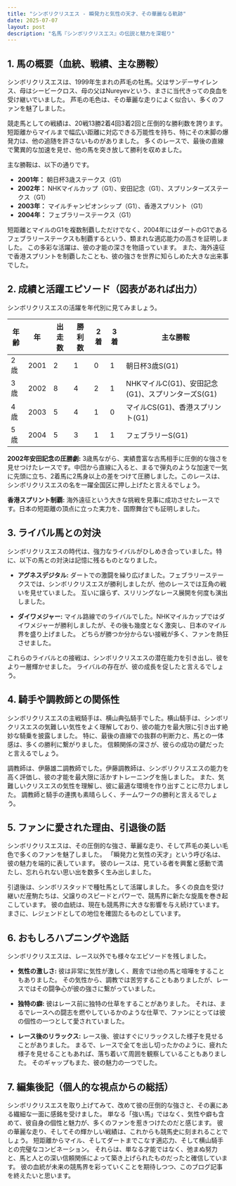 ```yaml
---
title: "シンボリクリスエス - 瞬発力と気性の天才、その華麗なる軌跡"
date: 2025-07-07
layout: post
description: "名馬『シンボリクリスエス』の伝説と魅力を深堀り"
---
```


## 1. 馬の概要（血統、戦績、主な勝鞍）

シンボリクリスエスは、1999年生まれの芦毛の牡馬。父はサンデーサイレンス、母はシービークロス、母の父はNureyevという、まさに当代きっての良血を受け継いでいました。  芦毛の毛色は、その華麗な走りによく似合い、多くのファンを魅了しました。

競走馬としての戦績は、20戦13勝2着4回3着2回と圧倒的な勝利数を誇ります。短距離からマイルまで幅広い距離に対応できる万能性を持ち、特にその末脚の爆発力は、他の追随を許さないものがありました。  多くのレースで、最後の直線で驚異的な加速を見せ、他の馬を突き放して勝利を収めました。

主な勝鞍は、以下の通りです。

* **2001年：**  朝日杯3歳ステークス（G1）
* **2002年：**  NHKマイルカップ（G1）、安田記念（G1）、スプリンターズステークス（G1）
* **2003年：**  マイルチャンピオンシップ（G1）、香港スプリント（G1）
* **2004年：**  フェブラリーステークス（G1）

短距離とマイルのG1を複数制覇しただけでなく、2004年にはダートのG1であるフェブラリーステークスも制覇するという、類まれな適応能力の高さを証明しました。  この多彩な活躍は、彼の才能の深さを物語っています。  また、海外遠征で香港スプリントを制覇したことも、彼の強さを世界に知らしめた大きな出来事でした。


## 2. 成績と活躍エピソード（図表があれば出力）

シンボリクリスエスの活躍を年代別に見てみましょう。

| 年齢 | 年 | 出走数 | 勝利数 | 2着 | 3着 | 主な勝鞍 |
|---|---|---|---|---|---|---|
| 2歳 | 2001 | 2 | 1 | 0 | 1 | 朝日杯3歳S(G1) |
| 3歳 | 2002 | 8 | 4 | 2 | 1 | NHKマイルC(G1)、安田記念(G1)、スプリンターズS(G1) |
| 4歳 | 2003 | 5 | 4 | 1 | 0 | マイルCS(G1)、香港スプリント(G1) |
| 5歳 | 2004 | 5 | 3 | 1 | 1 | フェブラリーS(G1) |


**2002年安田記念の圧勝劇:**  3歳馬ながら、実績豊富な古馬相手に圧倒的な強さを見せつけたレースです。中団から直線に入ると、まるで弾丸のような加速で一気に先頭に立ち、2着馬に2馬身以上の差をつけて圧勝しました。このレースは、シンボリクリスエスの名を一躍全国区に押し上げたと言えるでしょう。

**香港スプリント制覇:**  海外遠征という大きな挑戦を見事に成功させたレースです。日本の短距離の頂点に立った実力を、国際舞台でも証明しました。


## 3. ライバル馬との対決

シンボリクリスエスの時代は、強力なライバルがひしめき合っていました。特に、以下の馬との対決は記憶に残るものとなりました。

* **アグネスデジタル:**  ダートでの激闘を繰り広げました。フェブラリーステークスでは、シンボリクリスエスが勝利しましたが、他のレースでは互角の戦いを見せていました。  互いに譲らず、スリリングなレース展開を何度も演出しました。

* **ダイワメジャー:**  マイル路線でのライバルでした。NHKマイルカップではダイワメジャーが勝利しましたが、その後も幾度となく激突し、日本のマイル界を盛り上げました。  どちらが勝つか分からない接戦が多く、ファンを熱狂させました。

これらのライバルとの接戦は、シンボリクリスエスの潜在能力を引き出し、彼をより一層輝かせました。  ライバルの存在が、彼の成長を促したと言えるでしょう。


## 4. 騎手や調教師との関係性

シンボリクリスエスの主戦騎手は、横山典弘騎手でした。横山騎手は、シンボリクリスエスの気難しい気性をよく理解しており、彼の能力を最大限に引き出す絶妙な騎乗を披露しました。  特に、最後の直線での抜群の判断力と、馬との一体感は、多くの勝利に繋がりました。  信頼関係の深さが、彼らの成功の鍵だったと言えるでしょう。

調教師は、伊藤雄二調教師でした。伊藤調教師は、シンボリクリスエスの能力を高く評価し、彼の才能を最大限に活かすトレーニングを施しました。  また、気難しいクリスエスの気性を理解し、彼に最適な環境を作り出すことに尽力しました。  調教師と騎手の連携も素晴らしく、チームワークの勝利と言えるでしょう。


## 5. ファンに愛された理由、引退後の話

シンボリクリスエスは、その圧倒的な強さ、華麗な走り、そして芦毛の美しい毛色で多くのファンを魅了しました。  「瞬発力と気性の天才」という呼び名は、彼の魅力を端的に表しています。  彼のレースは、見ている者を興奮と感動で満たし、忘れられない思い出を数多く生み出しました。

引退後は、シンボリスタッドで種牡馬として活躍しました。  多くの良血を受け継いだ産駒たちは、父譲りのスピードとパワーで、競馬界に新たな旋風を巻き起こしています。  彼の血統は、現在も競馬界に大きな影響を与え続けています。  まさに、レジェンドとしての地位を確固たるものとしています。


## 6. おもしろハプニングや逸話

シンボリクリスエスは、レース以外でも様々なエピソードを残しました。

* **気性の激しさ:**  彼は非常に気性が激しく、厩舎では他の馬と喧嘩をすることもありました。  その気性から、調教では苦労することもありましたが、レースではその闘争心が彼の強さに繋がっていました。

* **独特の癖:**  彼はレース前に独特の仕草をすることがありました。  それは、まるでレースへの闘志を燃やしているかのような仕草で、ファンにとっては彼の個性の一つとして愛されていました。

* **レース後のリラックス:**  レース後、彼はすぐにリラックスした様子を見せることがありました。  まるで、レースで全てを出し切ったかのように、疲れた様子を見せることもあれば、落ち着いて周囲を観察していることもありました。  そのギャップもまた、彼の魅力の一つでした。


## 7. 編集後記（個人的な視点からの総括）

シンボリクリスエスを取り上げてみて、改めて彼の圧倒的な強さと、その裏にある繊細な一面に感銘を受けました。  単なる「強い馬」ではなく、気性や癖も含めて、彼自身の個性と魅力が、多くのファンを惹きつけたのだと感じます。  彼の華麗な走り、そしてその輝かしい戦績は、これからも競馬史に刻まれることでしょう。  短距離からマイル、そしてダートまでこなす適応力、そして横山騎手との完璧なコンビネーション。  それらは、単なる才能ではなく、弛まぬ努力と、馬と人との深い信頼関係によって築き上げられたものだったと確信しています。  彼の血統が未来の競馬界を彩っていくことを期待しつつ、このブログ記事を終えたいと思います。
